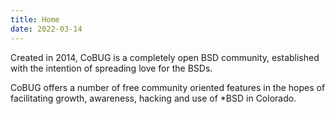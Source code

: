```yaml
---
title: Home
date: 2022-03-14
---
```


Created in 2014, CoBUG is a completely open BSD community, established with the intention of spreading love for the BSDs.

CoBUG offers a number of free community oriented features in the hopes of facilitating growth, awareness, hacking and use of *BSD in Colorado.
